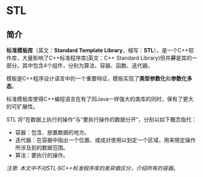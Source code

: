 # STL

## 简介

**标准模板库**（英文：**Standard Template Library**，缩写：**STL**），是一个C++软件库，大量影响了C++标准程序库(英文：C++ Standard Library)但并**非**是其的一部分。其中包含4个组件，分别为算法、容器、函数、迭代器。

模板是C++程序设计语言中的一个重要特征，模板实现了**类型参数化**和**参数化多态**。

标准模板库使得C++编程语言在有了同Java一样强大的类库的同时，保有了更大的可扩展性。

STL 将“在数据上执行的操作”与“要执行操作的数据分开”，分别以如下概念指代：
* 容器：包含、放置数据的地方。
* 迭代器：在容器中指出一个位置、或成对使用以划定一个区域，用来限定操作所涉及到的数据范围。
* 算法：要执行的操作。

*注意: 本文中不对STL与C++标准程序库的差异做区分，介绍所有的容器*。
